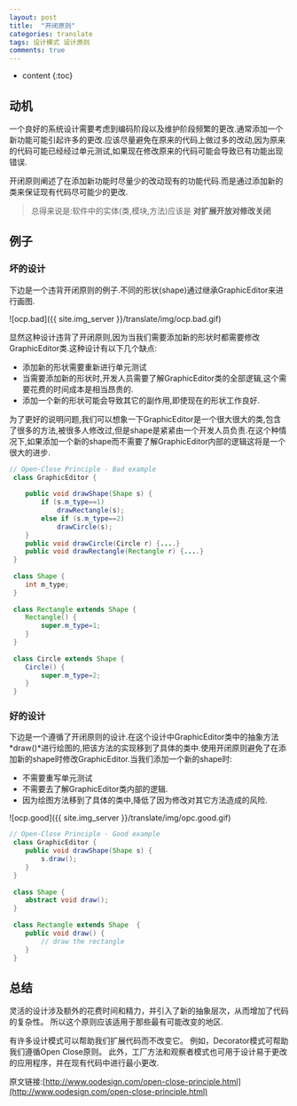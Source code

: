 ```yaml
---
layout: post
title:  "开闭原则"
categories: translate
tags: 设计模式 设计原则
comments: true
---
```


* content
{:toc}

## 动机

一个良好的系统设计需要考虑到编码阶段以及维护阶段频繁的更改.通常添加一个新功能可能引起许多的更改.应该尽量避免在原来的代码上做过多的改动,因为原来的代码可能已经经过单元测试,如果现在修改原来的代码可能会导致已有功能出现错误.

开闭原则阐述了在添加新功能时尽量少的改动现有的功能代码.而是通过添加新的类来保证现有代码尽可能少的更改.

> 总得来说是:软件中的实体(类,模块,方法)应该是 **对扩展开放对修改关闭**





## 例子
### 坏的设计

下边是一个违背开闭原则的例子.不同的形状(shape)通过继承GraphicEditor来进行画图.

![ocp.bad]({{ site.img_server }}/translate/img/ocp.bad.gif)

显然这种设计违背了开闭原则,因为当我们需要添加新的形状时都需要修改GraphicEditor类.这种设计有以下几个缺点:

* 添加新的形状需要重新进行单元测试
* 当需要添加新的形状时,开发人员需要了解GraphicEditor类的全部逻辑,这个需要花费的时间成本是相当昂贵的.
* 添加一个新的形状可能会导致其它的副作用,即使现在的形状工作良好.

为了更好的说明问题,我们可以想象一下GraphicEditor是一个很大很大的类,包含了很多的方法,被很多人修改过,但是shape是紧紧由一个开发人员负责.在这个种情况下,如果添加一个新的shape而不需要了解GraphicEditor内部的逻辑这将是一个很大的进步.

```java
// Open-Close Principle - Bad example
 class GraphicEditor {
 
 	public void drawShape(Shape s) {
 		if (s.m_type==1)
 			drawRectangle(s);
 		else if (s.m_type==2)
 			drawCircle(s);
 	}
 	public void drawCircle(Circle r) {....}
 	public void drawRectangle(Rectangle r) {....}
 }
 
 class Shape {
 	int m_type;
 }
 
 class Rectangle extends Shape {
 	Rectangle() {
 		super.m_type=1;
 	}
 }
 
 class Circle extends Shape {
 	Circle() {
 		super.m_type=2;
 	}
 } 
```

### 好的设计

下边是一个遵循了开闭原则的设计.在这个设计中GraphicEditor类中的抽象方法 *draw()*进行绘图的,把该方法的实现移到了具体的类中.使用开闭原则避免了在添加新的shape时修改GraphicEditor.当我们添加一个新的shape时:

* 不需要重写单元测试
* 不需要去了解GraphicEditor类内部的逻辑.
* 因为绘图方法移到了具体的类中,降低了因为修改对其它方法造成的风险.

![ocp.good]({{ site.img_server }}/translate/img/opc.good.gif)

```java
// Open-Close Principle - Good example
 class GraphicEditor {
 	public void drawShape(Shape s) {
 		s.draw();
 	}
 }
 
 class Shape {
 	abstract void draw();
 }
 
 class Rectangle extends Shape  {
 	public void draw() {
 		// draw the rectangle
 	}
 } 
```

## 总结

灵活的设计涉及额外的花费时间和精力，并引入了新的抽象层次，从而增加了代码的复杂性。 所以这个原则应该适用于那些最有可能改变的地区.

有许多设计模式可以帮助我们扩展代码而不改变它。 例如，Decorator模式可帮助我们遵循Open Close原则。 此外，工厂方法和观察者模式也可用于设计易于更改的应用程序，并在现有代码中进行最小更改.

原文链接:[http://www.oodesign.com/open-close-principle.html](http://www.oodesign.com/open-close-principle.html)
